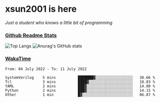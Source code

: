 # xsun2001 is here

*Just a student who knows a little bit of programming*

### [Github Readme Stats](https://github.com/anuraghazra/github-readme-stats)

![Top Langs](https://github-readme-stats.vercel.app/api/top-langs/?username=xsun2001&layout=compact&theme=radical) ![Anurag's GitHub stats](https://github-readme-stats.vercel.app/api?username=xsun2001&show_icons=true&theme=radical)

### [WakaTime](https://wakatime.com)

<!--START_SECTION:waka-->

```text
From: 04 July 2022 - To: 11 July 2022

SystemVerilog    5 mins          ███████▓░░░░░░░░░░░░░░░░░   30.66 %
Tcl              3 mins          ████▓░░░░░░░░░░░░░░░░░░░░   18.83 %
YAML             2 mins          ███▓░░░░░░░░░░░░░░░░░░░░░   14.80 %
Python           2 mins          ███▓░░░░░░░░░░░░░░░░░░░░░   14.15 %
Other            1 min           █▓░░░░░░░░░░░░░░░░░░░░░░░   06.87 %
```

<!--END_SECTION:waka-->
